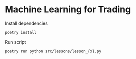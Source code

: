 # Machine Learning for Trading

Install dependencies
```bash
poetry install
```

Run script
```bash
poetry run python src/lessons/lesson_{x}.py
```
